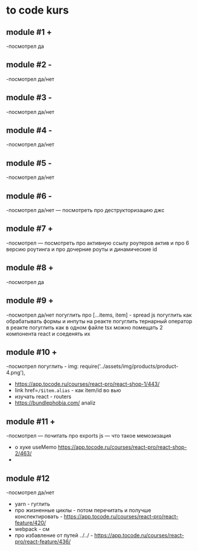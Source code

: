 # to code kurs

## module #1 +
-посмотрел да

## module #2 -
-посмотрел да/нет

## module #3 -
-посмотрел да/нет

## module #4 -
-посмотрел да/нет

## module #5 -
-посмотрел да/нет

## module #6 -
-посмотрел да/нет
— посмотреть про деструкторизацию джс

## module #7 +
-посмотрел
— посмотреть про активную ссылу роутеров актив и про 6 версию роутинга и про дочерние роуты и динамические id

## module #8 +
-посмотрел да

## module #9 +
-посмотрел да/нет
погуглить про [...items, item] - spread js
погуглить как обрабатывать формы и инпуты на реакте
погуглить тернарный оператор в реакте
погуглить как в одном файле tsx можно помещать 2 компонента react и соеденять их

## module #10 +
-посмотрел
погуглить - img: require('../assets/img/products/product-4.png'),
 - https://app.tocode.ru/courses/react-pro/react-shop-1/443/
 - link href=`/$item.alias` - как item/id во вью
 - изучать react - routers
 - https://bundlephobia.com/  analiz
 
## module #11 +
-посмотрел
— почитать про exports js 
— что такое мемозизация 
- о хуке useMemo https://app.tocode.ru/courses/react-pro/react-shop-2/463/
- 

## module #12
-посмотрел да/нет
- yarn - гуглить
- про жизненные циклы - потом перечитать и получше конспектировать - https://app.tocode.ru/courses/react-pro/react-feature/420/
- webpack - см 
- про избавление от путей ../../ - https://app.tocode.ru/courses/react-pro/react-feature/436/
